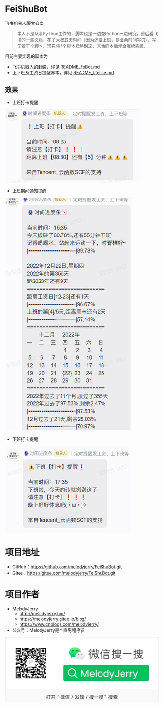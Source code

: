 # FeiShuBot
飞书机器人脚本仓库

> 本人不是从事PyThon工作的，脚本也是一边查Python一边研究，前后看飞书的一些文档，花了大概五天时间（因为还要上班，是业余时间写的），写了若干个脚本，现只将2个脚本迁移到这，其他脚本后续会继续完善。

目前主要实现的脚本为
- 飞书机器人的封装，详见 [README_FsBot.md](./FsBot/README_FsBot.md)
- 上下班及工资日提醒脚本，详见 [README_lifeline.md](./lifeline/README_lifeline.md)

## 效果
- 上班打卡提醒

![上班打卡提醒](上班打卡提醒.jpg)

- 上班期间通知提醒

![](上班期间通知提醒.jpg)

- 下班打卡提醒

![](下班打卡提醒.jpg)

# 项目地址
- GitHub：https://github.com/melodyjerry/FeiShuBot.git
- Gitee：https://gitee.com/melodyjerry/FeiShuBot.git

# 项目作者
- MelodyJerry
  - http://melodyjerry.top/
  - https://melodyjerry.gitee.io/blog/
  - https://www.cnblogs.com/melodyjerry/
- 公众号：MelodyJerry是个直男程序员

![公众号](微信公众号.jpg)


